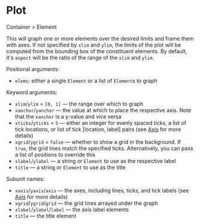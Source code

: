 # Plot

<span class="inherit">Container > Element</span>

This will graph one or more elements over the desired limits and frame them with axes. If not specified by `xlim` and `ylim`, the limits of the plot will be computed from the bounding box of the constituent elements. By default, it's `aspect` will be the ratio of the range of the `xlim` and `ylim`.

Positional arguments:
- `elems`: either a single `Element` or a list of `Element`s to graph 

Keyword arguments:
- `xlim`/`ylim` = `[0, 1]` — the range over which to graph
- `xanchor`/`yanchor` — the value at which to place the respective axis. Note that the `xanchor` is a y-value and vice versa
- `xticks`/`yticks` = `5` — either an integer for evenly spaced ticks, a list of tick locations, or list of tick [location, label] pairs (see [Axis](#Axis) for more details)
- `xgrid`/`ygrid` = `false` — whether to show a grid in the background. If `true`, the grid lines match the specified ticks. Alternatively, you can pass a list of positions to override this
- `xlabel`/`ylabel` — a string or `Element` to use as the respective label
- `title` — a string or `Element` to use as the title

Subunit names:
- `xaxis`/`yaxis`/`axis` — the axes, including lines, ticks, and tick labels (see [Axis](#Axis) for more details)
- `xgrid`/`ygrid`/`grid` — the grid lines arrayed under the graph
- `xlabel`/`ylabel`/`label` — the axis label elements
- `title` — the title element
